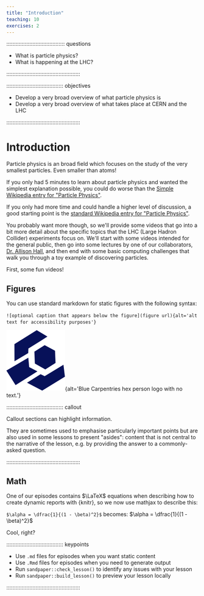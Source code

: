 ```yaml
---
title: "Introduction"
teaching: 10
exercises: 2
---
```


:::::::::::::::::::::::::::::::::::::: questions 

- What is particle physics?
- What is happening at the LHC?

::::::::::::::::::::::::::::::::::::::::::::::::

::::::::::::::::::::::::::::::::::::: objectives

- Develop a very broad overview of what particle physics is
- Develop a very broad overview of what takes place at CERN and the LHC

::::::::::::::::::::::::::::::::::::::::::::::::

# Introduction

Particle physics is an broad field which focuses on the study of the very smallest particles. Even
smaller than atoms! 

If you only had 5 minutes to learn about particle physics and wanted the simplest explanation possible, 
you could do worse than the [Simple Wikipedia entry for "Particle Physics"](https://simple.wikipedia.org/wiki/Particle_physics).

If you only had more time and could handle a higher level of discussion, a good starting point is
the [standard Wikipedia entry for "Particle Physics"](https://en.wikipedia.org/wiki/Particle_physics).

You probably want more though, so we'll provide some videos that go into a bit more detail about the specific topics
that the LHC (Large Hadron Collider) experiments focus on. We'll start with some videos intended for the general public, 
then go into some lectures by one of our collaborators, [Dr. Allison Hall](https://www.usna.edu/Users/physics/hall/index.php), 
and then end with some basic computing challenges that walk you through a toy example of discovering particles. 

First, some fun videos!



## Figures

You can use standard markdown for static figures with the following syntax:

`![optional caption that appears below the figure](figure url){alt='alt text for
accessibility purposes'}`

![You belong in The Carpentries!](https://raw.githubusercontent.com/carpentries/logo/master/Badge_Carpentries.svg){alt='Blue Carpentries hex person logo with no text.'}

::::::::::::::::::::::::::::::::::::: callout

Callout sections can highlight information.

They are sometimes used to emphasise particularly important points
but are also used in some lessons to present "asides": 
content that is not central to the narrative of the lesson,
e.g. by providing the answer to a commonly-asked question.

::::::::::::::::::::::::::::::::::::::::::::::::


## Math

One of our episodes contains $\LaTeX$ equations when describing how to create
dynamic reports with {knitr}, so we now use mathjax to describe this:

`$\alpha = \dfrac{1}{(1 - \beta)^2}$` becomes: $\alpha = \dfrac{1}{(1 - \beta)^2}$

Cool, right?

::::::::::::::::::::::::::::::::::::: keypoints 

- Use `.md` files for episodes when you want static content
- Use `.Rmd` files for episodes when you need to generate output
- Run `sandpaper::check_lesson()` to identify any issues with your lesson
- Run `sandpaper::build_lesson()` to preview your lesson locally

::::::::::::::::::::::::::::::::::::::::::::::::

[r-markdown]: https://rmarkdown.rstudio.com/
